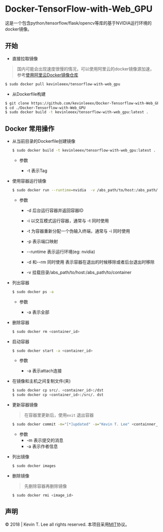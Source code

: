 # Docker-TensorFlow-with-Web_GPU

这是一个包含python/tensorflow/flask/opencv等库的基于NVIDIA运行环境的docker镜像。



## 开始

- 直接拉取镜像

> 国内可能会出现速度很慢的情况，可以使用阿里云的docker镜像源加速，参考[使用阿里云Docker镜像仓库](https://yq.aliyun.com/ziliao/283741)

```bash
$ sudo docker pull kevinleeex/tensorflow-with-web_gpu
```



- 从Dockerfile构建

```bash
$ git clone https://github.com/kevinleeex/Docker-Tensorflow-with-Web_GPU.git
$ cd ./Docker-Tensorflow-with-Web_GPU
$ sudo docker build -t kevinleeex/tensorflow-with-web_gpu:latest .
```



## Docker 常用操作

- 从当前目录的Dockerfile创建镜像

  ```bash
  $ sudo docker build -t kevinleeex/tensorflow-with-web_gpu:latest .
  ```

  - 参数

    - -t 表示Tag

- 使用容器运行镜像

  ```bash
  $ sudo docker run --runtime=nvidia  -v /abs_path/to/host:/abs_path/to/container -it -p 5000:5000 kevinleeex/tensorflow-with-web_gpu /bin/bash
  ```

  - 参数
    - -d 后台运行容器并返回容器ID

    - -i 以交互模式运行容器，通常与 -t 同时使用 

    - -t 为容器重新分配一个伪输入终端，通常与 -i 同时使用

    - -p 表示端口映射

    - --runtime 表示运行环境(eg: nvidia)

    - -d 和--rm 同时使用 表示容器在退出的时候移除或者后台退出时移除

    - -v 挂载目录/abs_path/to/host:/abs_path/to/container



- 列出容器

  ```bash
  $ sudo docker ps -a
  ```

  - 参数

    - -a 表示全部



- 删除容器

  ```bash
  $ sudo docker rm <container_id>
  ```

- 启动容器

  ```bash
  $ sudo docker start -a <container_id>
  ```

  - 参数

    - -a 表示attach连接

- 在镜像和主机之间复制文件(夹)

   ```bash
   $ sudo docker cp src/. <container_id>:/dst
   $ sudo docker cp <container_id>:/src/. dst
   ```

- 更新容器镜像

  > 在容器里更新后，使用```exit``` 退出容器

  ```bash
  $ sudo docker commit -m="[*]updated" -a="Kevin T. Lee" <containner_id> kevinleeex/tensorflow-with-web_gpu:v2
  ```

  - 参数
    - -m 表示提交的消息
    - -a 表示作者信息




- 列出镜像

   ```bash
   $ sudo docker images
   ```

- 删除镜像

   > 先删除容器再删除镜像

   ```bash
   $ sudo docker rmi <image_id>
   ```



## 声明

© 2018 | Kevin T. Lee all rights reserved. 本项目采用[MIT](./LICENSE)协议。
